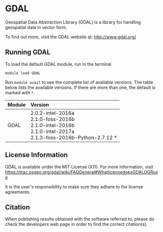 # GDAL

Geospatial Data Abstraction Library (GDAL) is a library for handling geospatial data in vector form.

To find out more, visit the GDAL website at: http://www.gdal.org/

## Running GDAL

To load the default GDAL module, run in the terminal

    module load GDAL

Run `module avail` to see the complete list of available versions. The table below lists the
available versions. If there are more than one, the default is marked with `*`.

| Module     | Version     |
| :------------- | :------------- |
| GDAL |2.0.2-intel-2016a <br>2.1.0-foss-2016b <br>2.1.0-intel-2016b <br>2.1.0-intel-2017a <br>2.1.3-foss-2016b-Python-2.7.12 * <br>|


## License Information

GDAL is available under the MIT License (X11). For more information, visit https://trac.osgeo.org/gdal/wiki/FAQGeneral#WhatlicensedoesGDALOGRuse

It is the user's responsibility to make sure they adhere to the license agreements.

## Citation

When publishing results obtained with the software referred to, please do check the developers web page in order to find the correct citation(s).

